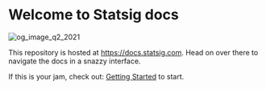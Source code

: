 # Welcome to Statsig docs

![og_image_q2_2021](https://user-images.githubusercontent.com/74588208/128574199-8da0ad26-c052-433a-88a3-a8fa987c9bf8.png)

This repository is hosted at https://docs.statsig.com.  Head on over there to navigate the docs in a snazzy interface.

If this is your jam, check out: [Getting Started](docs/getting-started.md) to start.
